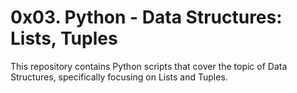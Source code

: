 # 0x03. Python - Data Structures: Lists, Tuples

This repository contains Python scripts that cover the topic of Data Structures, specifically focusing on Lists and Tuples.

